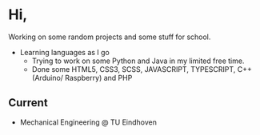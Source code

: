 # Hi,

Working on some random projects and some stuff for school.

- Learning languages as I go
    - Trying to work on some Python and Java in my limited free time.
    - Done some HTML5, CSS3, SCSS, JAVASCRIPT, TYPESCRIPT, C++ (Arduino/ Raspberry) and PHP

## Current
- Mechanical Engineering @ TU Eindhoven
